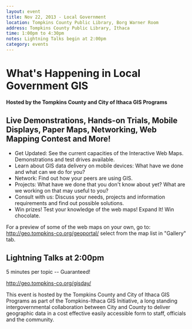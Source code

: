 ```yaml
---
layout: event
title: Nov 22, 2013 - Local Government
location: Tompkins County Public Library, Borg Warner Room
address: Tompkins County Public Library, Ithaca
time: 1:00pm to 4:30pm
notes: Lightning Talks begin at 2:00pm
category: events
---
```


# What's Happening in Local Government GIS

**Hosted by the Tompkins County and City of Ithaca GIS Programs**

## Live Demonstrations, Hands-on Trials, Mobile Displays, Paper Maps, Networking, Web Mapping Contest and More!

* Get Updated: See the current capacities of the Interactive Web Maps. Demonstrations and test drives available.
* Learn about GIS data delivery on mobile devices: What have we done and what can we do for you?
* Network: Find out how your peers are using GIS.
* Projects: What have we done that you don't know about yet? What are we working on that may useful to you?
* Consult with us: Discuss your needs, projects and information requirements and find out possible solutions.
* Win prizes! Test your knowledge of the web maps! Expand It! Win chocolate.

For a preview of some of the web maps on your own, go to: http://geo.tompkins-co.org/geoportal/ select from the map list in "Gallery" tab.

## Lightning Talks at 2:00pm

5 minutes per topic -- Guaranteed!

<http://geo.tompkins-co.org/gisday/>

This event is hosted by the Tompkins County and City of Ithaca GIS Programs as part of the Tompkins-Ithaca GIS Initiative, a long standing intergovernmental collaboration between City and County to deliver geographic data in a cost effective easily accessible form to staff, officials and the community.
